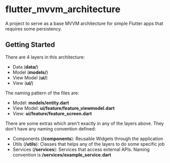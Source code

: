 # flutter_mvvm_architecture

A project to serve as a base MVVM architecture for simple Flutter apps that requires some persistency.

## Getting Started

There are 4 layers in this architecture:
- Data (**data/**)
- Model (**models/**)
- View Model (**ui/**)
- View (**ui/**)

The naming pattern of the files are:
- Model: **models/entity.dart**
- View Model: **ui/feature/feature_viewmodel.dart**
- View: **ui/feature/feature_screen.dart**

There are some extras which aren't exactly in any of the layers above. They don't have any naming convention defined:
- Components (**/components**): Reusable Widgets through the application
- Utils (**/utils**): Classes that helps any of the layers to do some specific job
- Services (**/services**): Services that access external APIs. Naming convention is **/services/example_service.dart**
